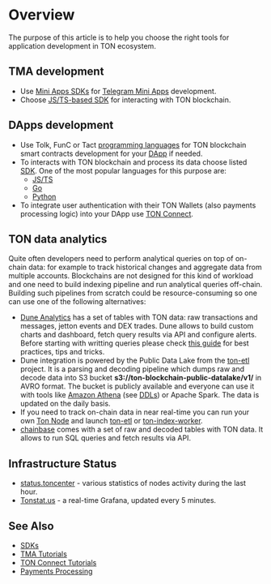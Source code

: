 # Overview

The purpose of this article is to help you choose the right tools for application development in TON ecosystem.

## TMA development

* Use [Mini Apps SDKs](/v3/guidelines/dapps/tma/overview#mini-apps-sdks) for [Telegram Mini Apps](/v3/guidelines/dapps/tma/overview) development.
* Choose [JS/TS-based SDK](/v3/guidelines/dapps/apis-sdks/sdk#typescript--javascript) for interacting with TON blockchain.

## DApps development

* Use Tolk, FunC or Tact [programming languages](/v3/documentation/smart-contracts/overview#programming-languages) for TON blockchain smart contracts development for your [DApp](/v3/guidelines/dapps/overview) if needed.
* To interacts with TON blockchain and process its data choose listed [SDK](/v3/guidelines/dapps/apis-sdks/sdk). One of the most popular languages for this purpose are:
    * [JS/TS](/v3/guidelines/dapps/apis-sdks/sdk#typescript--javascript)
    * [Go](/v3/guidelines/dapps/apis-sdks/sdk#go)
    * [Python](/v3/guidelines/dapps/apis-sdks/sdk#python)
* To integrate user authentication with their TON Wallets (also payments processing logic) into your DApp use [TON Connect](/v3/guidelines/ton-connect/overview).

## TON data analytics

Quite often developers need to perform analytical queries on top of on-chain data: for example to track historical changes and aggregate data from multiple accounts. 
Blockchains are not designed for this kind of workload and one need to build indexing pipeline and run analytical queries off-chain. Building such pipelines
from scratch could be resource-consuming so one can use one of the following alternatives:
* [Dune Analytics](https://dune.com/queries?category=canonical&namespace=ton) has a set of tables with TON data: raw transactions and messages, jetton events and DEX trades. Dune allows to build custom charts and dashboard, fetch query results via API and configure alerts. Before starting with writting queries please check [this guide](https://dune.com/ton_foundation/ton-quick-start) for best practices, tips and tricks.
* Dune integration is powered by the Public Data Lake from the [ton-etl](https://github.com/re-doubt/ton-etl/blob/main/datalake/README.md) project. It is a parsing and decoding pipeline
which dumps raw and decode data into S3 bucket __s3://ton-blockchain-public-datalake/v1/__ in AVRO format. The bucket is publicly available and everyone can use it with tools like [Amazon Athena](https://aws.amazon.com/athena/) (see [DDLs](https://github.com/re-doubt/ton-etl/blob/main/datalake/athena_ddl.sql)) or Apache Spark. The data is updated on the daily basis.
* If you need to track on-chain data in near real-time you can run your own [Ton Node](/v3/documentation/infra/nodes/node-types) and launch [ton-etl](https://github.com/re-doubt/ton-etl/blob/main/README.md) or [ton-index-worker](https://github.com/toncenter/ton-index-worker).
* [chainbase](https://docs.chainbase.com/catalog/Ton/Overview) comes with a set of raw and decoded tables with TON data. It allows to run SQL queries and fetch results via API.

## Infrastructure Status

* [status.toncenter](https://status.toncenter.com/) - various statistics of nodes activity during the last hour.
* [Tonstat.us](https://tonstat.us/) - a real-time Grafana, updated every 5 minutes.


## See Also

* [SDKs](/v3/guidelines/dapps/apis-sdks/sdk)
* [TMA Tutorials](/v3/guidelines/dapps/tma/tutorials/step-by-step-guide)
* [TON Connect Tutorials](/v3/guidelines/ton-connect/guidelines/how-ton-connect-works)
* [Payments Processing](/v3/guidelines/dapps/asset-processing/payments-processing)
